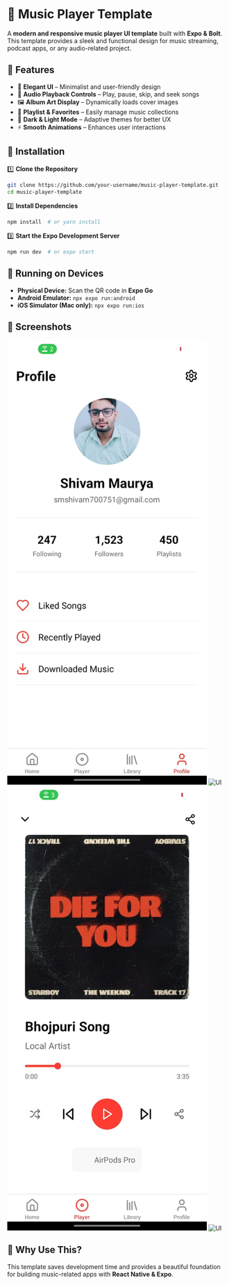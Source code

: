 # 🎵 Music Player Template

A **modern and responsive music player UI template** built with **Expo & Bolt**. This template provides a sleek and functional design for music streaming, podcast apps, or any audio-related project.

## 🚀 Features
- 🎨 **Elegant UI** – Minimalist and user-friendly design
- 🎵 **Audio Playback Controls** – Play, pause, skip, and seek songs
- 🖼️ **Album Art Display** – Dynamically loads cover images
- 📂 **Playlist & Favorites** – Easily manage music collections
- 🌙 **Dark & Light Mode** – Adaptive themes for better UX
- ⚡ **Smooth Animations** – Enhances user interactions


## 📂 Installation

1️⃣ **Clone the Repository**
```bash
git clone https://github.com/your-username/music-player-template.git
cd music-player-template
```

2️⃣ **Install Dependencies**
```bash
npm install  # or yarn install
```

3️⃣ **Start the Expo Development Server**
```bash
npm run dev  # or expo start
```

## 📱 Running on Devices
- **Physical Device:** Scan the QR code in **Expo Go**
- **Android Emulator:** `npx expo run:android`
- **iOS Simulator (Mac only):** `npx expo run:ios`

## 📸 Screenshots
![UI](screenshots/screenshot-1.jpg)
![UI](screenshotsscreenshot-2.jpg)
![UI](screenshots/screenshot-3.jpg)
![UI](screenshotsscreenshot-4.jpg)
## 🌟 Why Use This?
This template saves development time and provides a beautiful foundation for building music-related apps with **React Native & Expo**.

